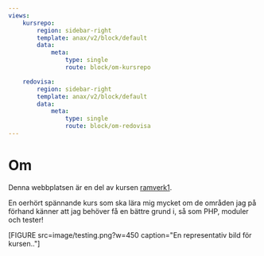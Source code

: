 ```yaml
---
views:
    kursrepo:
        region: sidebar-right
        template: anax/v2/block/default
        data:
            meta:
                type: single
                route: block/om-kursrepo

    redovisa:
        region: sidebar-right
        template: anax/v2/block/default
        data:
            meta:
                type: single
                route: block/om-redovisa
---
```

Om
=========================

Denna webbplatsen är en del av kursen [ramverk1](https://dbwebb.se/kurser/ramverk1-v2).

En oerhört spännande kurs som ska lära mig mycket om de områden jag på förhand känner att jag behöver få en bättre grund i, så som PHP, moduler och tester!


[FIGURE src=image/testing.png?w=450 caption="En representativ bild för kursen.."]
